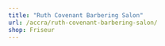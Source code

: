 ```yaml
---
title: "Ruth Covenant Barbering Salon"
url: /accra/ruth-covenant-barbering-salon/
shop: Friseur
---
```


